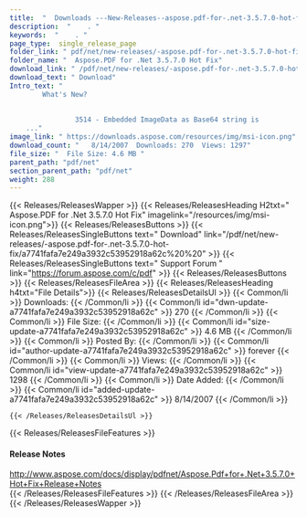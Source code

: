 ```yaml
---
title:  "  Downloads ---New-Releases--aspose.pdf-for-.net-3.5.7.0-hot-fix . " 
description:  "    . " 
keywords:  "    . " 
page_type:  single_release_page
folder_link: " pdf/net/new-releases/-aspose.pdf-for-.net-3.5.7.0-hot-fix/"
folder_name: "  Aspose.PDF for .Net 3.5.7.0 Hot Fix"
download_link: " /pdf/net/new-releases/-aspose.pdf-for-.net-3.5.7.0-hot-fix/a7741fafa7e249a3932c53952918a62c"
download_text: " Download"
Intro_text: " 	
		What's New?
		
			
				3514 - Embedded ImageData as Base64 string is 
	..."
image_link: " https://downloads.aspose.com/resources/img/msi-icon.png"
download_count: "   8/14/2007  Downloads: 270  Views: 1297"
file_size: "  File Size: 4.6 MB "
parent_path: "pdf/net"
section_parent_path: "pdf/net"
weight: 288 
---
```


{{< Releases/ReleasesWapper >}}
  {{< Releases/ReleasesHeading H2txt="  Aspose.PDF for .Net 3.5.7.0 Hot Fix" imagelink="/resources/img/msi-icon.png">}}
  {{< Releases/ReleasesButtons >}}
    {{< Releases/ReleasesSingleButtons text=" Download" link="/pdf/net/new-releases/-aspose.pdf-for-.net-3.5.7.0-hot-fix/a7741fafa7e249a3932c53952918a62c%20%20" >}}
    {{< Releases/ReleasesSingleButtons text=" Support Forum " link="https://forum.aspose.com/c/pdf" >}}
  {{< Releases/ReleasesButtons >}}
  {{< Releases/ReleasesFileArea >}}
    {{< Releases/ReleasesHeading h4txt="File Details">}}
    {{< Releases/ReleasesDetailsUl >}}
            {{< Common/li  >}} Downloads: {{< /Common/li >}} 
      {{< Common/li id="dwn-update-a7741fafa7e249a3932c53952918a62c" >}} 270 {{< /Common/li >}} 
      {{< Common/li  >}} File Size: {{< /Common/li >}} 
      {{< Common/li id="size-update-a7741fafa7e249a3932c53952918a62c" >}} 4.6 MB {{< /Common/li >}} 
      {{< Common/li  >}} Posted By: {{< /Common/li >}} 
      {{< Common/li id="author-update-a7741fafa7e249a3932c53952918a62c" >}} forever {{< /Common/li >}} 
      {{< Common/li  >}} Views: {{< /Common/li >}} 
      {{< Common/li id="view-update-a7741fafa7e249a3932c53952918a62c" >}} 1298 {{< /Common/li >}} 
      {{< Common/li  >}} Date Added: {{< /Common/li >}} 
      {{< Common/li id="added-update-a7741fafa7e249a3932c53952918a62c" >}} 8/14/2007 {{< /Common/li >}} 

    {{< /Releases/ReleasesDetailsUl >}}

  {{< Releases/ReleasesFileFeatures >}}
      <h4>Release Notes</h4><div><a href="http://www.aspose.com/docs/display/pdfnet/Aspose.Pdf+for+.Net+3.5.7.0+Hot+Fix+Release+Notes">http://www.aspose.com/docs/display/pdfnet/Aspose.Pdf+for+.Net+3.5.7.0+Hot+Fix+Release+Notes</a></div>
  {{< /Releases/ReleasesFileFeatures >}}
 {{< /Releases/ReleasesFileArea >}}
{{< /Releases/ReleasesWapper >}}


